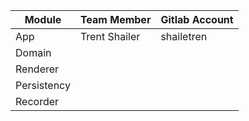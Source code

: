 | Module      | Team Member   | Gitlab Account |
|-------------|---------------|----------------|
| App         | Trent Shailer | shailetren     |
| Domain      |               |                |
| Renderer    |               |                |
| Persistency |               |                |
| Recorder    |               |                |
